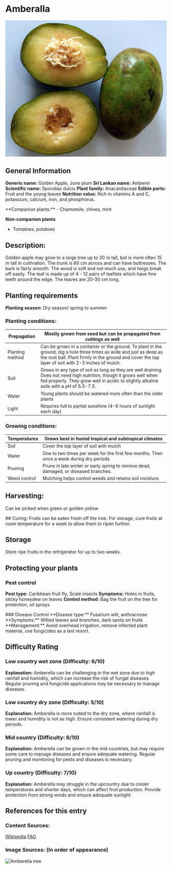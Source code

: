 # Amberalla
![Ambaralla](../../assets/images/Ambaralla.jpeg "Image - Anagoria, Wikimedia Commons")
## General Information
**Generic name:** Golden Apple, June plum
**Sri Lankan name:** Amberel
**Scientific name:** Spondias dulcis
**Plant family:** Anacardiaceae
**Edible parts:** Fruit and the young leaves
**Nutrition value:** Rich in vitamins A and C, potassium, calcium, iron, and phosphorus.

<update>
**Companion plants:**
- Chamomile, chives, mint

**Non-companion plants**
- Tomatoes, potatoes
</update>

## Description:
Golden apple may grow to a large tree up to 30 m tall, but is more often 15 m tall in cultivation. The trunk is 60 cm across and can have buttresses. The bark is fairly smooth. The wood is soft and not much use, and twigs break off easily. The leaf is made up of 4 - 12 pairs of leaflets which have fine teeth around the edge. The leaves are 20-30 cm long.

## Planting requirements
**Planting season:** Dry season/ spring to summer

### Planting conditions:
| **Propagation** | Mostly grown from seed but can be propagated from cuttings as well |
|----|----|
| Planting method | Can be grown in a container or the ground. To plant in the ground, dig a hole three times as wide and just as deep as the root ball. Plant firmly in the ground and cover the top layer of soil with 2-3 inches of mulch. |
| Soil | Grows in any type of soil as long as they are well draining. Does not need high nutrition, though it grows well when fed properly. They grow well in acidic to slightly alkaline soils with a pH of 5.5-7.5.  |
| Water | Young plants should be watered more often than the older plants |
| Light | Requires full to partial sunshine (4-6 hours of sunlight each day) |

### Growing conditions:

| **Temperatures** | Grows best in humid tropical and subtropical climates |
|----|----|
| Soil | Cover the top layer of soil with mulch |
| Water | One to two times per week for the first few months. Then once a week during dry periods |
| Pruning | Prune in late winter or early spring to remove dead, damaged, or diseased branches.
| Weed control | Mulching helps control weeds and retains soil moisture.

## Harvesting:
Can be picked when green or golden yellow

<update>
## Curing:
Fruits can be eaten fresh off the tree. For storage, cure fruits at room temperature for a week to allow them to ripen further.

## Storage
Store ripe fruits in the refrigerator for up to two weeks.
</update>

## Protecting your plants
### Pest control
**Pest type:** Caribbean fruit fly, Scale insects
**Symptoms:** Holes in fruits, sticky honeydew on leaves
**Control method:** Bag the fruit on the tree for protection, oil sprays

<update>
### Disease Control
**Disease type:** Fusarium wilt, anthracnose
**Symptoms:** Wilted leaves and branches, dark spots on fruits
**Management:** Avoid overhead irrigation, remove infected plant material, use fungicides as a last resort.
</update>

## Difficulty Rating

### Low country wet zone (Difficulty: 6/10)
**Explanation:** Amberella can be challenging in the wet zone due to high rainfall and humidity, which can increase the risk of fungal diseases. Regular pruning and fungicide applications may be necessary to manage diseases.

### Low country dry zone (Difficulty: 5/10)
**Explanation:** Amberella is more suited to the dry zone, where rainfall is lower and humidity is not as high. Ensure consistent watering during dry periods.

### Mid country (Difficulty: 6/10)
**Explanation:** Amberella can be grown in the mid countries, but may require some care to manage diseases and ensure adequate watering. Regular pruning and monitoring for pests and diseases is necessary.

### Up country (Difficulty: 7/10)
**Explanation:** Amberella may struggle in the upcountry due to cooler temperatures and shorter days, which can affect fruit production. Provide protection from strong winds and ensure adequate sunlight.

## References for this entry
### Content Sources:
[Wikipedia](https://en.wikipedia.org/wiki/Spondias_dulcis)
[FAO](http://www.fao.org/3/a-i4127e.pdf)

### Image Sources: (In order of appearance)
![Amberella tree](/api/attachments.redirect?id=b942b198-cbff-40a9-95ae-e737eb175aa3)